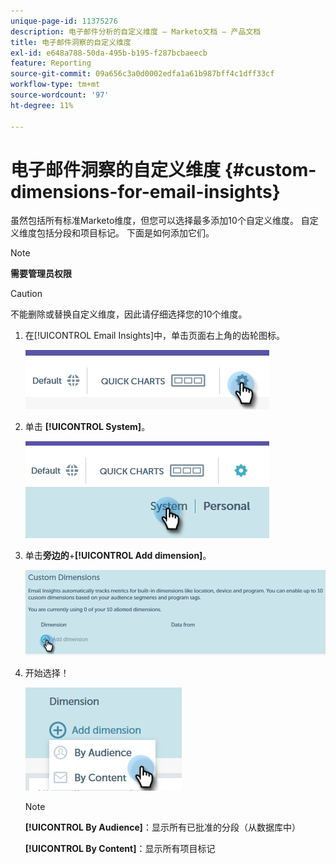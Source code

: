 ```yaml
---
unique-page-id: 11375276
description: 电子邮件分析的自定义维度 — Marketo文档 — 产品文档
title: 电子邮件洞察的自定义维度
exl-id: e648a788-50da-495b-b195-f287bcbaeecb
feature: Reporting
source-git-commit: 09a656c3a0d0002edfa1a61b987bff4c1dff33cf
workflow-type: tm+mt
source-wordcount: '97'
ht-degree: 11%

---
```


# 电子邮件洞察的自定义维度 {#custom-dimensions-for-email-insights}

虽然包括所有标准Marketo维度，但您可以选择最多添加10个自定义维度。 自定义维度包括分段和项目标记。 下面是如何添加它们。

>[!NOTE]
>
>**需要管理员权限**

>[!CAUTION]
>
>不能删除或替换自定义维度&#x200B;**&#x200B;**，因此请仔细选择您的10个维度。

1. 在[!UICONTROL Email Insights]中，单击页面右上角的齿轮图标。

   ![](assets/cd1.png)

1. 单击 **[!UICONTROL System]**。

   ![](assets/cd2.png)

1. 单击&#x200B;**旁边的**+**[!UICONTROL Add dimension]**。

   ![](assets/cd3.png)

1. 开始选择！

   ![](assets/cd4.png)

   >[!NOTE]
   >
   >**[!UICONTROL By Audience]**：显示所有已批准的分段（从数据库中）
   >
   >**[!UICONTROL By Content]**：显示所有项目标记
